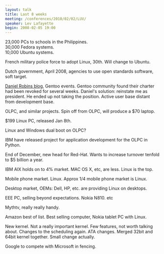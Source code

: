 ```yaml
---
layout: talk
title: Last 8 weeks
meeting: /conferences/2010/02/02/LUV/
speaker: Lev Lafayette
begin: 2008-02-05 19:00
---
```

23,000 PCs to schools in the Philippines.  
30,000 Fedora systems.  
10,000 Ubuntu systems.

French military police force to adopt Linux, 30th.
Will change to Ubuntu.

Dutch government, April 2008, agencies to use
open standards software, soft target.

[Daniel Robins blog](http://blog.funtoo.org/), Gentoo events. Gentoo community
found their charter had been revoked for several weeks.
Daniel's solution: reinstate me as president. He ended up
not taking the position. Active user base distant from development
base.

OLPC, and similar projects. Spin off from OLPC, will produce
a $70 laptop.

$199 Linux PC, released Jan 8th.

Linux and Windows dual boot on OLPC?

IBM have released project for application development for the OLPC in Python.

End of December, new head for Red-Hat. Wants to increase turnover
tenfold to $5 billion a year.

IBM AIX holds on to 4% market. MAC OS X, etc, are less. Linux is
the top.

Mobile phone market. Linux. Approx 1/4 mobile phone market is Linux.

Desktop market, OEMs: Dell, HP, etc. are providing Linux on desktops.

EEE PC, selling beyond expectations. Nokia N810. etc

Mythtv, really really handy.

Amazon best of list. Best selling computer, Nokia tablet PC with Linux.

New kernel. Not a really important kernel. Few features, not
worth talking about. Changes to the scheduling again. ATA changes.
Merged 32bit and 64bit kernel together. Small change actually.

Google to compete with Microsoft in fencing.
